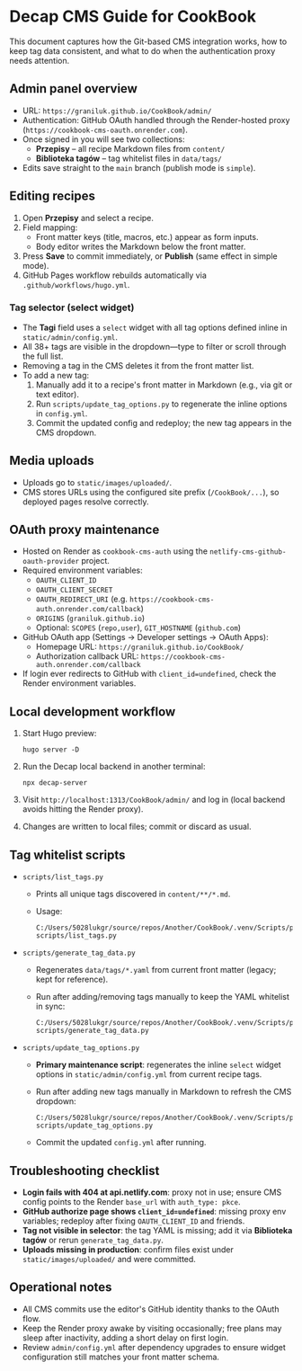 # Decap CMS Guide for CookBook

This document captures how the Git-based CMS integration works, how to keep tag data consistent, and what to do when the authentication proxy needs attention.

## Admin panel overview

- URL: `https://graniluk.github.io/CookBook/admin/`
- Authentication: GitHub OAuth handled through the Render-hosted proxy (`https://cookbook-cms-oauth.onrender.com`).
- Once signed in you will see two collections:
  - **Przepisy** – all recipe Markdown files from `content/`
  - **Biblioteka tagów** – tag whitelist files in `data/tags/`
- Edits save straight to the `main` branch (publish mode is `simple`).

## Editing recipes

1. Open **Przepisy** and select a recipe.
2. Field mapping:
   - Front matter keys (title, macros, etc.) appear as form inputs.
   - Body editor writes the Markdown below the front matter.
3. Press **Save** to commit immediately, or **Publish** (same effect in simple mode).
4. GitHub Pages workflow rebuilds automatically via `.github/workflows/hugo.yml`.

### Tag selector (select widget)

- The **Tagi** field uses a `select` widget with all tag options defined inline in `static/admin/config.yml`.
- All 38+ tags are visible in the dropdown—type to filter or scroll through the full list.
- Removing a tag in the CMS deletes it from the front matter list.
- To add a new tag:
  1. Manually add it to a recipe's front matter in Markdown (e.g., via git or text editor).
  2. Run `scripts/update_tag_options.py` to regenerate the inline options in `config.yml`.
  3. Commit the updated config and redeploy; the new tag appears in the CMS dropdown.

## Media uploads

- Uploads go to `static/images/uploaded/`.
- CMS stores URLs using the configured site prefix (`/CookBook/...`), so deployed pages resolve correctly.

## OAuth proxy maintenance

- Hosted on Render as `cookbook-cms-auth` using the `netlify-cms-github-oauth-provider` project.
- Required environment variables:
  - `OAUTH_CLIENT_ID`
  - `OAUTH_CLIENT_SECRET`
  - `OAUTH_REDIRECT_URI` (e.g. `https://cookbook-cms-auth.onrender.com/callback`)
  - `ORIGINS` (`graniluk.github.io`)
  - Optional: `SCOPES` (`repo,user`), `GIT_HOSTNAME` (`github.com`)
- GitHub OAuth app (Settings → Developer settings → OAuth Apps):
  - Homepage URL: `https://graniluk.github.io/CookBook/`
  - Authorization callback URL: `https://cookbook-cms-auth.onrender.com/callback`
- If login ever redirects to GitHub with `client_id=undefined`, check the Render environment variables.

## Local development workflow

1. Start Hugo preview:

   ```pwsh
   hugo server -D
   ```

2. Run the Decap local backend in another terminal:

   ```pwsh
   npx decap-server
   ```

3. Visit `http://localhost:1313/CookBook/admin/` and log in (local backend avoids hitting the Render proxy).
4. Changes are written to local files; commit or discard as usual.

## Tag whitelist scripts

- `scripts/list_tags.py`
  - Prints all unique tags discovered in `content/**/*.md`.
  - Usage:

    ```pwsh
    C:/Users/5028lukgr/source/repos/Another/CookBook/.venv/Scripts/python.exe scripts/list_tags.py
    ```

- `scripts/generate_tag_data.py`
  - Regenerates `data/tags/*.yaml` from current front matter (legacy; kept for reference).
  - Run after adding/removing tags manually to keep the YAML whitelist in sync:

    ```pwsh
    C:/Users/5028lukgr/source/repos/Another/CookBook/.venv/Scripts/python.exe scripts/generate_tag_data.py
    ```

- `scripts/update_tag_options.py`
  - **Primary maintenance script**: regenerates the inline `select` widget options in `static/admin/config.yml` from current recipe tags.
  - Run after adding new tags manually in Markdown to refresh the CMS dropdown:

    ```pwsh
    C:/Users/5028lukgr/source/repos/Another/CookBook/.venv/Scripts/python.exe scripts/update_tag_options.py
    ```

  - Commit the updated `config.yml` after running.

## Troubleshooting checklist

- **Login fails with 404 at api.netlify.com**: proxy not in use; ensure CMS config points to the Render `base_url` with `auth_type: pkce`.
- **GitHub authorize page shows `client_id=undefined`**: missing proxy env variables; redeploy after fixing `OAUTH_CLIENT_ID` and friends.
- **Tag not visible in selector**: the tag YAML is missing; add it via **Biblioteka tagów** or rerun `generate_tag_data.py`.
- **Uploads missing in production**: confirm files exist under `static/images/uploaded/` and were committed.

## Operational notes

- All CMS commits use the editor's GitHub identity thanks to the OAuth flow.
- Keep the Render proxy awake by visiting occasionally; free plans may sleep after inactivity, adding a short delay on first login.
- Review `admin/config.yml` after dependency upgrades to ensure widget configuration still matches your front matter schema.
